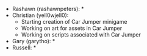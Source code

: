 * Rashawn (rashawnpeters): 
  * 
* Christian (yell0wjell0): 
  * Starting creation of Car Jumper minigame
  * Working on art for assets in Car Jumper
  * Working on scripts associated with Car Jumper
* Gary (garytho):
  * 
* Russell:
  *

